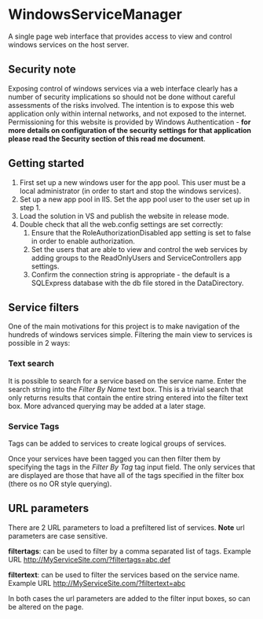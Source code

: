 ﻿
# WindowsServiceManager

A single page web interface that provides access to view and control windows services on the host server.


## Security note

Exposing control of windows services via a web interface clearly has a number of security implications so should not be done without careful assessments of the risks involved. 
The intention is to expose this web application only within internal networks, and not exposed to the internet. Permissioning for this website is provided by 
Windows Authentication - **for more details on configuration of the security settings for that application please read the Security section of this read me document**. 


## Getting started

1.  First set up a new windows user for the app pool. This user must be a local administrator (in order to start and stop the windows services). 
2.  Set up a new app pool in IIS. Set the app pool user to the user set up in step 1.
3.  Load the solution in VS and publish the website in release mode.
4.  Double check that all the web.config settings are set correctly:
	1.  Ensure that the RoleAuthorizationDisabled app setting is set to false in order to enable authorization.
	2.  Set the users that are able to view and control the web services by adding groups to the ReadOnlyUsers and ServiceControllers app settings.
	3.  Confirm the connection string is appropriate - the default is a SQLExpress database with the db file stored in the DataDirectory.


## Service filters

One of the main motivations for this project is to make navigation of the hundreds of windows services simple. Filtering the main view to services is possible in 2 ways:


### Text search

It is possible to search for a service based on the service name. Enter the search string into the *Filter By Name* text box. This is a trivial search that only returns
results that contain the entire string entered into the filter text box. More advanced querying may be added at a later stage. 


### Service Tags

Tags can be added to services to create logical groups of services.

Once your services have been tagged you can then filter them by specifying the tags in the *Filter By Tag* tag input field. The only services that are displayed are those that have 
all of the tags specified in the filter box (there os no OR style querying).


## URL parameters

There are 2 URL parameters to load a prefiltered list of services. **Note** url parameters are case sensitive.

**filtertags**: can be used to filter by a comma separated list of tags. Example URL http://MyServiceSite.com/?filtertags=abc,def

**filtertext**: can be used to filter the services based on the service name. Example URL http://MyServiceSite.com/?filtertext=abc

In both cases the url parameters are added to the filter input boxes, so can be altered on the page.  